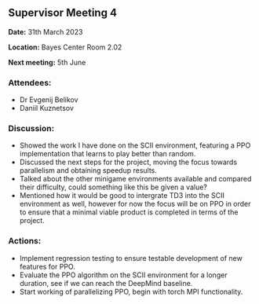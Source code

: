 ## Supervisor Meeting 4
**Date:** 31th March 2023

**Location:** Bayes Center Room 2.02

**Next meeting:** 5th June

### Attendees:
* Dr Evgenij Belikov
* Daniil Kuznetsov

### Discussion:
* Showed the work I have done on the SCII environment, featuring a PPO implementation that learns to play better than random.
* Discussed the next steps for the project, moving the focus towards parallelism and obtaining speedup results.
* Talked about the other minigame environments available and compared their difficulty, could something like this be given a value?
* Mentioned how it would be good to intergrate TD3 into the SCII environment as well, however for now the focus will be on PPO in order to ensure that a minimal viable product is completed in terms of the project.

### Actions:
* Implement regression testing to ensure testable development of new features for PPO.
* Evaluate the PPO algorithm on the SCII environment for a longer duration, see if we can reach the DeepMind baseline.
* Start working of parallelizing PPO, begin with torch MPI functionality.

